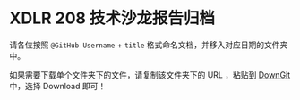 # XDLR 208 技术沙龙报告归档
请各位按照 `@GitHub Username` + `title` 格式命名文档，并移入对应日期的文件夹中。

如果需要下载单个文件夹下的文件，请复制该文件夹下的 URL ，粘贴到 [DownGit](https://minhaskamal.github.io/DownGit/#/home) 中，选择 Download 即可！

